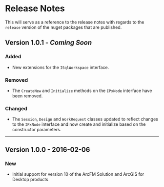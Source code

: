 # Release Notes
This will serve as a reference to the release notes with regards to the `release` version of the nuget packages that are published.

## Version 1.0.1 - *Coming Soon*
### Added
- New extensions for the `ISqlWorkspace` interface.

### Removed
- The `CreateNew` and `Initialize` methods on the `IPxNode` interface have been removed.

### Changed
- The `Session`, `Design` and `WorkRequest` classes updated to reflect changes to the `IPxNode` interface and now create and initialize based on the constructor parameters.

---

## Version 1.0.0 - 2016-02-06

### New
 - Initial support for version 10 of the ArcFM Solution and ArcGIS for Desktop products
